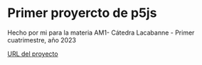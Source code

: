 # Primer proyercto de p5js
Hecho por mi para la materia AM1- Cátedra Lacabanne - Primer cuatrimestre, año 2023

[URL del proyecto]( https://editor.p5js.org/Tizi_ana/full/rfuqvqtnP) 